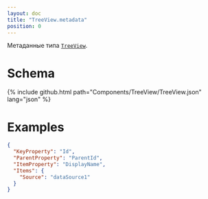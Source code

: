 ```yaml
---
layout: doc
title: "TreeView.metadata"
position: 0
---
```


Метаданные типа [`TreeView`](../).

# Schema

{% include github.html path="Components/TreeView/TreeView.json" lang="json" %}

# Examples

```json
{
  "KeyProperty": "Id",
  "ParentProperty": "ParentId",
  "ItemProperty": "DisplayName",
  "Items": {
    "Source": "dataSource1"
  }
}
```
